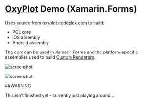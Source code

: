 # [OxyPlot](http://oxyplot.org) Demo (Xamarin.Forms)

Uses source from [oxyplot.codeplex.com](https://oxyplot.codeplex.com/SourceControl/latest) to build:

* PCL core
* iOS assembly
* Android assembly

The core can be used in Xamarin.Forms and the platform-specific assemblies used to build [Custom Renderers](http://developer.xamarin.com/guides/cross-platform/xamarin-forms/custom-renderer/).


![screenshot](https://github.com/conceptdev/xamarin-forms-samples/raw/master/OxyPlotDemo/Screenshots/iOS-sml.png "Android")

![screenshot](https://github.com/conceptdev/xamarin-forms-samples/raw/master/OxyPlotDemo/Screenshots/iOS-sml.png "Android")

##WARNING

This isn't finished yet - currently just playing around…